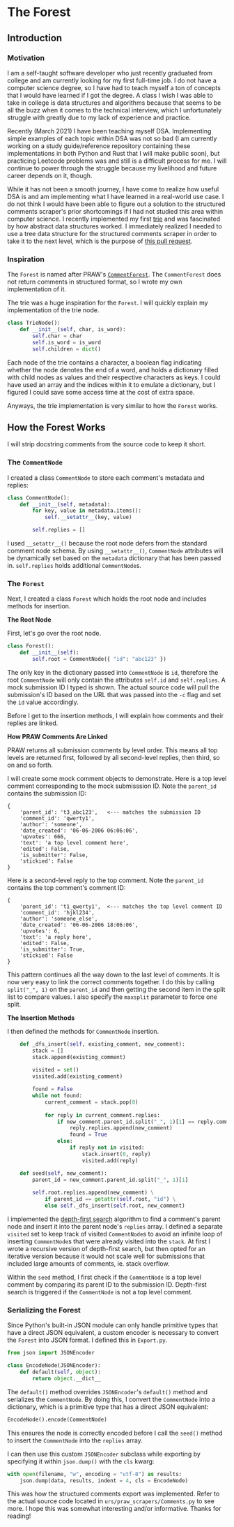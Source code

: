 # The Forest

## Introduction

### Motivation

I am a self-taught software developer who just recently graduated from college and am currently looking for my first full-time job. I do not have a computer science degree, so I have had to teach myself a ton of concepts that I would have learned if I got the degree. A class I wish I was able to take in college is data structures and algorithms because that seems to be all the buzz when it comes to the technical interview, which I unfortunately struggle with greatly due to my lack of experience and practice.

Recently (March 2021) I have been teaching myself DSA. Implementing simple examples of each topic within DSA was not so bad (I am currently working on a study guide/reference repository containing these implementations in both Python and Rust that I will make public soon), but practicing Leetcode problems was and still is a difficult process for me. I will continue to power through the struggle because my livelihood and future career depends on it, though. 

While it has not been a smooth journey, I have come to realize how useful DSA is and am implementing what I have learned in a real-world use case. I do not think I would have been able to figure out a solution to the structured comments scraper's prior shortcomings if I had not studied this area within computer science. I recently implemented my first [trie][trie] and was fascinated by how abstract data structures worked. I immediately realized I needed to use a tree data structure for the structured comments scraper in order to take it to the next level, which is the purpose of [this pull request][Pull Request].

### Inspiration

The `Forest` is named after PRAW's [`CommentForest`][CommentForest]. The `CommentForest` does not return comments in structured format, so I wrote my own implementation of it.

The trie was a huge inspiration for the `Forest`. I will quickly explain my implementation of the trie node.

```python
class TrieNode():
    def __init__(self, char, is_word):
        self.char = char
        self.is_word = is_word
        self.children = dict()
```

Each node of the trie contains a character, a boolean flag indicating whether the node denotes the end of a word, and holds a dictionary filled with child nodes as values and their respective characters as keys. I could have used an array and the indices within it to emulate a dictionary, but I figured I could save some access time at the cost of extra space.

Anyways, the trie implementation is very similar to how the `Forest` works.

## How the Forest Works

I will strip docstring comments from the source code to keep it short.

### The `CommentNode`

I created a class `CommentNode` to store each comment's metadata and replies:

```python
class CommentNode():
    def __init__(self, metadata):
        for key, value in metadata.items():
            self.__setattr__(key, value)

        self.replies = []
```

I used `__setattr__()` because the root node defers from the standard comment node schema. By using `__setattr__()`, `CommentNode` attributes will be dynamically set based on the `metadata` dictionary that has been passed in. `self.replies` holds additional `CommentNode`s.

### The `Forest`

Next, I created a class `Forest` which holds the root node and includes methods for insertion.

**The Root Node**

First, let's go over the root node.

```python
class Forest():
    def __init__(self):
        self.root = CommentNode({ "id": "abc123" })
```

The only key in the dictionary passed into `CommentNode` is `id`, therefore the root `CommentNode` will only contain the attributes `self.id` and `self.replies`. A mock submission ID I typed is shown. The actual source code will pull the submission's ID based on the URL that was passed into the `-c` flag and set the `id` value accordingly.

Before I get to the insertion methods, I will explain how comments and their replies are linked.

**How PRAW Comments Are Linked**

PRAW returns all submission comments by level order. This means all top levels are returned first, followed by all second-level replies, then third, so on and so forth.

I will create some mock comment objects to demonstrate. Here is a top level comment corresponding to the mock submisssion ID. Note the `parent_id` contains the submission ID:

```
{
    'parent_id': 't3_abc123',   <--- matches the submission ID
    'comment_id': 'qwerty1',
    'author': 'someone', 
    'date_created': '06-06-2006 06:06:06', 
    'upvotes': 666, 
    'text': 'a top level comment here', 
    'edited': False, 
    'is_submitter': False, 
    'stickied': False
}
```

Here is a second-level reply to the top comment. Note the `parent_id` contains the top comment's comment ID:

```
{
    'parent_id': 't1_qwerty1',  <--- matches the top level comment ID
    'comment_id': 'hjkl234', 
    'author': 'someone_else', 
    'date_created': '06-06-2006 18:06:06', 
    'upvotes': 6, 
    'text': 'a reply here', 
    'edited': False, 
    'is_submitter': True, 
    'stickied': False
}
```

This pattern continues all the way down to the last level of comments. It is now very easy to link the correct comments together. I do this by calling `split("_", 1)` on the `parent_id` and then getting the second item in the split list to compare values. I also specify the `maxsplit` parameter to force one split.

**The Insertion Methods**

I then defined the methods for `CommentNode` insertion.

```python
    def _dfs_insert(self, existing_comment, new_comment):
        stack = []
        stack.append(existing_comment)
        
        visited = set()
        visited.add(existing_comment)

        found = False
        while not found:
            current_comment = stack.pop(0)
            
            for reply in current_comment.replies:
                if new_comment.parent_id.split("_", 1)[1] == reply.comment_id:
                    reply.replies.append(new_comment)
                    found = True
                else:
                    if reply not in visited:
                        stack.insert(0, reply)
                        visited.add(reply)

    def seed(self, new_comment):
        parent_id = new_comment.parent_id.split("_", 1)[1]
                
        self.root.replies.append(new_comment) \
            if parent_id == getattr(self.root, "id") \
            else self._dfs_insert(self.root, new_comment)
```

I implemented the [depth-first search][Depth-First Search] algorithm to find a comment's parent node and insert it into the parent node's `replies` array. I defined a separate `visited` set to keep track of visited `CommentNode`s to avoid an infinite loop of inserting `CommentNode`s that were already visited into the `stack`. At first I wrote a recursive version of depth-first search, but then opted for an iterative version because it would not scale well for submissions that included large amounts of comments, ie. stack overflow.

Within the `seed` method, I first check if the `CommentNode` is a top level comment by comparing its parent ID to the submission ID. Depth-first search is triggered if the `CommentNode` is not a top level comment.

### Serializing the Forest

Since Python's built-in JSON module can only handle primitive types that have a direct JSON equivalent, a custom encoder is necessary to convert the `Forest` into JSON format. I defined this in `Export.py`.

```python
from json import JSONEncoder

class EncodeNode(JSONEncoder):
    def default(self, object):
        return object.__dict__
```

The `default()` method overrides `JSONEncoder`'s `default()` method and serializes the `CommentNode`. By doing this, I convert the `CommentNode` into a dictionary, which is a primitive type that has a direct JSON equivalent:

```python
EncodeNode().encode(CommentNode)
```

This ensures the node is correctly encoded before I call the `seed()` method to insert the `CommentNode` into the `replies` array.

I can then use this custom `JSONEncoder` subclass while exporting by specifying it within `json.dump()` with the `cls` kwarg:

```python
with open(filename, "w", encoding = "utf-8") as results:
    json.dump(data, results, indent = 4, cls = EncodeNode)
```

This was how the structured comments export was implemented. Refer to the actual source code located in `urs/praw_scrapers/Comments.py` to see more. I hope this was somewhat interesting and/or informative. Thanks for reading!

<!-- LINKS -->
[Pull Request]: https://something.com

[CommentForest]: https://praw.readthedocs.io/en/latest/code_overview/other/commentforest.html
[trie]: https://www.interviewcake.com/concept/java/trie
[Depth-First Search]: https://www.interviewcake.com/concept/java/dfs
